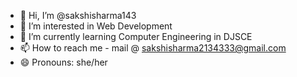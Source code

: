 - 👋 Hi, I’m @sakshisharma143
- 👀 I’m interested in Web Development
- 🌱 I’m currently learning Computer Engineering in DJSCE
- 📫 How to reach me - mail @ sakshisharma2134333@gmail.com
- 😄 Pronouns: she/her

<!---
sakshisharma143/sakshisharma143 is a ✨ special ✨ repository because its `README.md` (this file) appears on your GitHub profile.
You can click the Preview link to take a look at your changes.
--->
